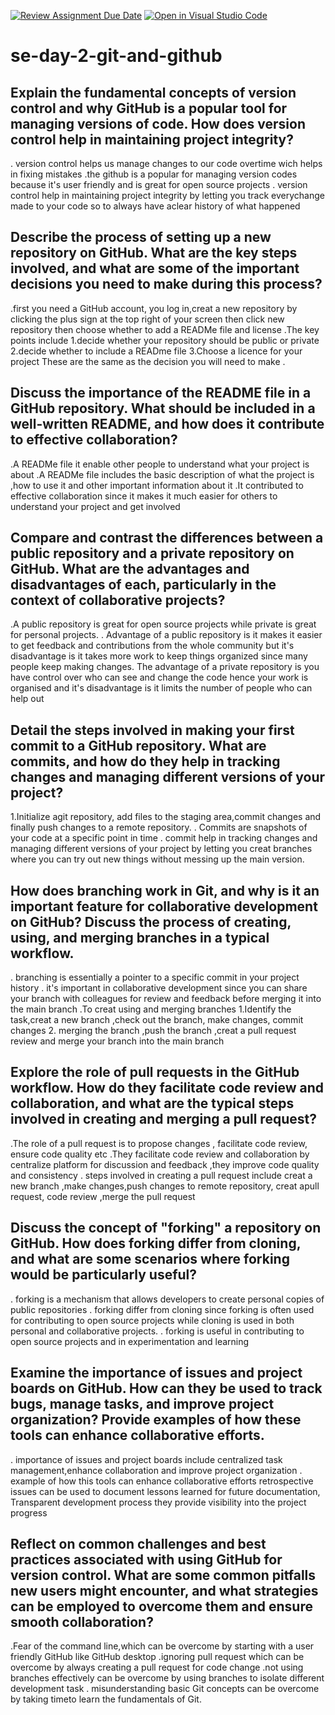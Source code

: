 [![Review Assignment Due Date](https://classroom.github.com/assets/deadline-readme-button-22041afd0340ce965d47ae6ef1cefeee28c7c493a6346c4f15d667ab976d596c.svg)](https://classroom.github.com/a/8wgCKhpZ)
[![Open in Visual Studio Code](https://classroom.github.com/assets/open-in-vscode-2e0aaae1b6195c2367325f4f02e2d04e9abb55f0b24a779b69b11b9e10269abc.svg)](https://classroom.github.com/online_ide?assignment_repo_id=17058714&assignment_repo_type=AssignmentRepo)
# se-day-2-git-and-github
## Explain the fundamental concepts of version control and why GitHub is a popular tool for managing versions of code. How does version control help in maintaining project integrity? 
. version control helps us manage changes to our code overtime wich helps in fixing mistakes
.the github is a popular for managing version codes because it's user friendly and is great for open source projects 
. version control help in maintaining project integrity by letting you track everychange made to your code so to always have aclear history of what happened 

## Describe the process of setting up a new repository on GitHub. What are the key steps involved, and what are some of the important decisions you need to make during this process?
.first you need a GitHub account, you log in,creat a new repository by clicking the plus sign at the top right of your screen then click new repository then choose whether to add a READMe file and license
.The key points include 
1.decide whether your repository should be public or private 
2.decide whether to include a READme file 
3.Choose a licence for your project
These are the same as the decision you will need to make .

## Discuss the importance of the README file in a GitHub repository. What should be included in a well-written README, and how does it contribute to effective collaboration?
.A READMe file it enable other people to understand what your project is about 
.A READMe file includes the basic description of what the project is ,how to use it and other important information about it
.It contributed to effective collaboration since it makes it much easier for others to understand your project and get involved 

## Compare and contrast the differences between a public repository and a private repository on GitHub. What are the advantages and disadvantages of each, particularly in the context of collaborative projects?
.A public repository is great for open source projects while private is great for personal projects.
. Advantage of a public repository is it makes it easier to get feedback and contributions from the whole community but it's disadvantage is it takes more work to keep things organized since many people keep making changes.
The advantage of a private repository is you have control over who can see and change the code hence your work is organised and it's disadvantage is it limits the number of people who can help out

## Detail the steps involved in making your first commit to a GitHub repository. What are commits, and how do they help in tracking changes and managing different versions of your project?
1.Initialize agit repository, add files to the staging area,commit changes and finally push changes to a remote repository.
. Commits are snapshots of your code at a specific point in time 
. commit help in tracking changes and managing different versions of your project by letting you creat branches where you can try out new things without messing up the main version.
## How does branching work in Git, and why is it an important feature for collaborative development on GitHub? Discuss the process of creating, using, and merging branches in a typical workflow.
. branching is essentially a pointer to a specific commit in your project history 
. it's important in collaborative development since you can share your branch with colleagues for review and feedback before merging it into the main branch
.To creat using and merging branches 
1.Identify the task,creat a new branch ,check out the branch, make changes, commit changes
2. merging the branch ,push the branch ,creat a pull request review and merge your branch into the main branch
## Explore the role of pull requests in the GitHub workflow. How do they facilitate code review and collaboration, and what are the typical steps involved in creating and merging a pull request?
.The role of a pull request is to propose changes , facilitate code review, ensure code quality etc
.They facilitate code review and collaboration by centralize platform for discussion and feedback ,they improve code quality and consistency 
. steps involved in creating a pull request include creat a new branch ,make changes,push changes to remote repository, creat apull request, code review ,merge the pull request 

## Discuss the concept of "forking" a repository on GitHub. How does forking differ from cloning, and what are some scenarios where forking would be particularly useful?
. forking is a mechanism that allows developers to create personal copies of public repositories 
. forking differ from cloning since forking is often used for contributing to open source projects while cloning is used in both personal and collaborative projects.
. forking is useful in contributing to open source projects  and in experimentation and learning 

## Examine the importance of issues and project boards on GitHub. How can they be used to track bugs, manage tasks, and improve project organization? Provide examples of how these tools can enhance collaborative efforts.
. importance of issues and project boards include centralized task management,enhance collaboration and improve project organization 
. example of how this tools can enhance collaborative efforts retrospective issues can be used to document lessons learned for future documentation, Transparent development process they provide visibility into the project progress 

## Reflect on common challenges and best practices associated with using GitHub for version control. What are some common pitfalls new users might encounter, and what strategies can be employed to overcome them and ensure smooth collaboration?
.Fear of the command line,which can be overcome by starting with a user friendly GitHub like GitHub desktop 
.ignoring pull request which can be overcome by always creating a pull request for code change
.not using branches effectively can be overcome by using branches to isolate different development task
. misunderstanding basic Git concepts can be overcome by taking timeto learn the fundamentals of Git.
